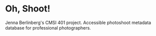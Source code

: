 # Oh, Shoot!
Jenna Berlinberg's CMSI 401 project. Accessible photoshoot metadata database for professional photographers.
